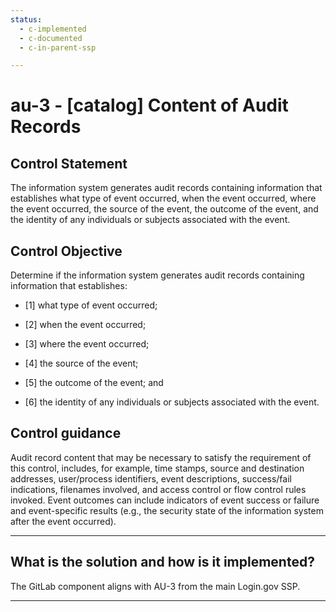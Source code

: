 ```yaml
---
status:
  - c-implemented
  - c-documented
  - c-in-parent-ssp

---
```


# au-3 - \[catalog\] Content of Audit Records

## Control Statement

The information system generates audit records containing information that establishes what type of event occurred, when the event occurred, where the event occurred, the source of the event, the outcome of the event, and the identity of any individuals or subjects associated with the event.

## Control Objective

Determine if the information system generates audit records containing information that establishes:

- \[1\] what type of event occurred;

- \[2\] when the event occurred;

- \[3\] where the event occurred;

- \[4\] the source of the event;

- \[5\] the outcome of the event; and

- \[6\] the identity of any individuals or subjects associated with the event.

## Control guidance

Audit record content that may be necessary to satisfy the requirement of this control, includes, for example, time stamps, source and destination addresses, user/process identifiers, event descriptions, success/fail indications, filenames involved, and access control or flow control rules invoked. Event outcomes can include indicators of event success or failure and event-specific results (e.g., the security state of the information system after the event occurred).

______________________________________________________________________

## What is the solution and how is it implemented?

The GitLab component aligns with AU-3 from the main Login.gov SSP.

______________________________________________________________________
